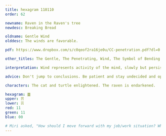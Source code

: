 ```yaml
---
title: hexagram 110110
order: 62

newname: Raven in the Raven's tree
newdesc: Breaking Bread

oldname: Gentle Wind
olddesc: The winds are favorable.

pdf: https://www.dropbox.com/s/c0qeof2ra16je0u/CC-penetration.pdf?dl=0

other_titles: The Gentle, The Penetrating, Wind, The Symbol of Bending to Enter, Willing Submission, Gentle Penetration, Ground, Calculations, Complaisance, Penetrating Influence, The Penetration of the Wind, Humility, Devoted Service, Submission

interpretation: Wind represents activity of the mind, slowly but persistently getting to the heart of something. There may be something that feels a little bit off, but this wind can help it bend back into a more fitting shape if you let it. 

advice: Don't jump to conclusions. Be patient and stay undecided and open as you gather more raw information and mull things over. Even if that's a bit scary. Only settle on a decision once you feel like you've truly internalized the question from all angles.

characters: The cat and turtle enlightened. The raven is endarkened.

hexagram: ䷸
upper: ☴
lower: ☴
red: 11
green: 11
blue: 00

# Miri asked, "How should I move forward with my job/work situation? What to apply myself to?"
---
```

